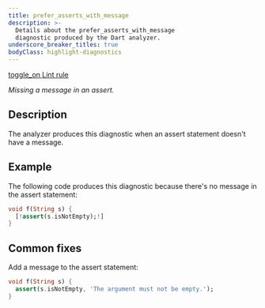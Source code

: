```yaml
---
title: prefer_asserts_with_message
description: >-
  Details about the prefer_asserts_with_message
  diagnostic produced by the Dart analyzer.
underscore_breaker_titles: true
bodyClass: highlight-diagnostics
---
```


<div class="tags">
  <a class="tag-label"
      href="/tools/linter-rules/prefer_asserts_with_message"
      title="Learn about the lint rule that enables this diagnostic."
      aria-label="Learn about the lint rule that enables this diagnostic."
      target="_blank">
    <span class="material-symbols" aria-hidden="true">toggle_on</span>
    <span>Lint rule</span>
  </a>
</div>

_Missing a message in an assert._

## Description

The analyzer produces this diagnostic when an assert statement doesn't
have a message.

## Example

The following code produces this diagnostic because there's no message
in the assert statement:

```dart
void f(String s) {
  [!assert(s.isNotEmpty);!]
}
```

## Common fixes

Add a message to the assert statement:

```dart
void f(String s) {
  assert(s.isNotEmpty, 'The argument must not be empty.');
}
```
